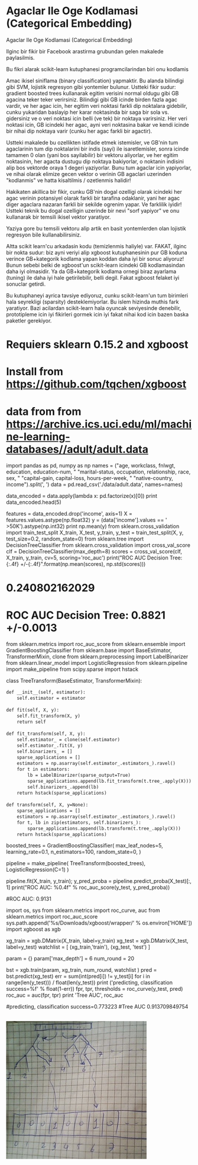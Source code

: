 # Agaclar Ile Oge Kodlamasi (Categorical Embedding)




Agaclar Ile Oge Kodlamasi (Categorical Embedding)




Ilginc bir fikir bir Facebook arastirma grubundan gelen makalede paylasilmis.

Bu fikri alarak scikit-learn kutuphanesi programcilarindan biri onu kodlamis

Amac ikisel siniflama (binary classification) yapmaktir. Bu alanda bilindigi gibi SVM, lojistik regresyon gibi yontemler bulunur. Ustteki fikir sudur: gradient boosted trees kullanarak egitim verisini normal oldugu gibi GB agacina teker teker verirsiniz. Bilindigi gibi GB icinde birden fazla agac vardir, ve her agac icin, her  egitim veri noktasi farkli dip noktalara gidebilir, cunku yukaridan baslayip her karar noktasinda bir saga bir sola vs. gidersiniz ve o veri noktasi icin belli (ve tek) bir noktaya varirsiniz. Her veri noktasi icin, GB icindeki her agac, ayni veri noktasina bakar ve kendi icinde bir nihai dip noktaya varir (cunku her agac farkli bir agactir).

Ustteki makalede bu ozellikten istifade etmek istemisler, ve GB'nin tum agaclarinin tum  dip noktalarini bir indis (sayi) ile isaretlemisler, sonra icinde tamamen 0 olan (yani bos sayilabilir) bir  vektoru aliyorlar, ve her egitim noktasinin, her agacta dustugu dip noktaya bakiyorlar, o noktanin indisini alip bos vektorde oraya 1 degeri yaziyorlar. Bunu tum agaclar icin yapiyorlar, ve nihai olarak elimize gecen vektor o verinin GB agaclari uzerinden "kodlanmis" ve hatta kisaltilmis / ozetlenmis halidir!




Hakikaten akillica bir fikir, cunku GB'nin dogal ozelligi olarak icindeki her agac verinin potansiyel olarak farkli bir tarafina odaklanir, yani her agac diger agaclara nazaran farkli bir sekilde ogrenim yapar. Ve farklilik iyidir! Ustteki teknik bu dogal ozelligin uzerinde bir nevi "sorf yapiyor" ve onu kullanarak bir temsili ikisel vektor yaratiyor.

Yaziya gore bu temsili vektoru alip artik en basit yontemlerden olan lojistik regresyon bile kullanabilirsiniz. 

Altta scikit learn'cu arkadasin kodu (temizlenmis haliyle) var. FAKAT, ilginc bir nokta sudur: biz ayni veriyi alip xgboost kutuphanesinin pur GB koduna verince GB+kategorik kodlama yapan koddan daha iyi bir sonuc aliyoruz! Bunun sebebi belki de xgboost'un scikit-learn icindeki GB kodlamasindan daha iyi olmasidir. Ya da GB+kategorik kodlama ornegi biraz ayarlama (tuning) ile daha iyi hale getirilebilir, belli degil. Fakat xgboost felaket iyi sonuclar getirdi.

Bu kutuphaneyi ayrica tavsiye ediyoruz, cunku scikit-learn'un tum birimleri hala seyrekligi (sparsity) desteklemiyorlar. Bu islem hizinda muthis fark yaratiyor. Bazi acilardan scikit-learn hala oyuncak seviyesinde denebilir, prototipleme icin iyi fikirleri gormek icin iyi fakat nihai kod icin bazen baska paketler gerekiyor. 

# Requiers sklearn 0.15.2 and xgboost
# Install from https://github.com/tqchen/xgboost
# data from from https://archive.ics.uci.edu/ml/machine-learning-databases//adult/adult.data

import pandas as pd, numpy as np
names = ("age, workclass, fnlwgt, education, education-num, "
"marital-status, occupation, relationship, race, sex, "
"capital-gain, capital-loss, hours-per-week, "
"native-country, income").split(', ')
data = pd.read_csv('./data/adult.data', names=names)

data_encoded = data.apply(lambda x: pd.factorize(x)[0])
print data_encoded.head(5)

features = data_encoded.drop('income', axis=1)
X = features.values.astype(np.float32)
y = (data['income'].values == ' >50K').astype(np.int32)
print np.mean(y)
from sklearn.cross_validation import train_test_split
X_train, X_test, y_train, y_test = train_test_split(X, y, test_size=0.2, random_state=0)
from sklearn.tree import DecisionTreeClassifier
from sklearn.cross_validation import cross_val_score
clf = DecisionTreeClassifier(max_depth=8)
scores = cross_val_score(clf, X_train, y_train, cv=5, scoring='roc_auc')
print("ROC AUC Decision Tree: {:.4f} +/-{:.4f}".format(np.mean(scores), np.std(scores)))

# 0.240802162029
# ROC AUC Decision Tree: 0.8821 +/-0.0013

from sklearn.metrics import roc_auc_score
from sklearn.ensemble import GradientBoostingClassifier
from sklearn.base import BaseEstimator, TransformerMixin, clone
from sklearn.preprocessing import LabelBinarizer
from sklearn.linear_model import LogisticRegression
from sklearn.pipeline import make_pipeline
from scipy.sparse import hstack

class TreeTransform(BaseEstimator, TransformerMixin):

    def __init__(self, estimator):
        self.estimator = estimator
        
    def fit(self, X, y):
        self.fit_transform(X, y)
        return self

    def fit_transform(self, X, y):
        self.estimator_ = clone(self.estimator)
        self.estimator_.fit(X, y)
        self.binarizers_ = []
        sparse_applications = []
        estimators = np.asarray(self.estimator_.estimators_).ravel()
        for t in estimators:
            lb = LabelBinarizer(sparse_output=True)
            sparse_applications.append(lb.fit_transform(t.tree_.apply(X)))
            self.binarizers_.append(lb)
        return hstack(sparse_applications)
        
    def transform(self, X, y=None):
        sparse_applications = []
        estimators = np.asarray(self.estimator_.estimators_).ravel()
        for t, lb in zip(estimators, self.binarizers_):
            sparse_applications.append(lb.transform(t.tree_.apply(X)))
        return hstack(sparse_applications)


boosted_trees = GradientBoostingClassifier(
    max_leaf_nodes=5, learning_rate=0.1,
    n_estimators=100, random_state=0,
) 

pipeline = make_pipeline(
    TreeTransform(boosted_trees),
    LogisticRegression(C=1)
)

pipeline.fit(X_train, y_train);
y_pred_proba = pipeline.predict_proba(X_test)[:, 1]
print("ROC AUC: %0.4f" % roc_auc_score(y_test, y_pred_proba))

#ROC AUC: 0.9131

import os, sys
from sklearn.metrics import roc_curve, auc
from sklearn.metrics import roc_auc_score
sys.path.append('%s/Downloads/xgboost/wrapper/' % os.environ['HOME'])
import xgboost as xgb

xg_train = xgb.DMatrix(X_train, label=y_train)
xg_test = xgb.DMatrix(X_test, label=y_test)
watchlist = [ (xg_train,'train'), (xg_test, 'test') ]

param = {}
param['max_depth'] = 6
num_round = 20

bst = xgb.train(param, xg_train, num_round, watchlist )
pred = bst.predict(xg_test)
err = sum(int(pred[i]) != y_test[i] for i in range(len(y_test))) / float(len(y_test))
print ('predicting, classification success=%f' % float(1-err))
fpr, tpr, thresholds = roc_curve(y_test, pred)
roc_auc = auc(fpr, tpr)
print 'Tree AUC', roc_auc

#predicting, classification success=0.773223
#Tree AUC 0.913709849754 
 
 





![](my-pic-1.jpg)
